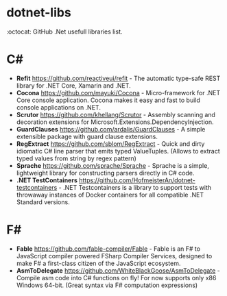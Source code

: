 # dotnet-libs
:octocat: GitHub .Net usefull libraries list.

# C#

- **Refit** https://github.com/reactiveui/refit - The automatic type-safe REST library for .NET Core, Xamarin and .NET.
- **Cocona** https://github.com/mayuki/Cocona - Micro-framework for .NET Core console application. Cocona makes it easy and fast to build console applications on .NET.
- **Scrutor** https://github.com/khellang/Scrutor - Assembly scanning and decoration extensions for Microsoft.Extensions.DependencyInjection.
- **GuardClauses** https://github.com/ardalis/GuardClauses - A simple extensible package with guard clause extensions.
- **RegExtract** https://github.com/sblom/RegExtract - Quick and dirty idiomatic C# line parser that emits typed ValueTuples. (Allows to extract typed values from string by regex pattern)
- **Sprache** https://github.com/sprache/Sprache - Sprache is a simple, lightweight library for constructing parsers directly in C# code.
- **.NET TestContainers** https://github.com/HofmeisterAn/dotnet-testcontainers - .NET Testcontainers is a library to support tests with throwaway instances of Docker containers for all compatible .NET Standard versions.

# F#

- **Fable** https://github.com/fable-compiler/Fable - Fable is an F# to JavaScript compiler powered FSharp Compiler Services, designed to make F# a first-class citizen of the JavaScript ecosystem.
- **AsmToDelegate** https://github.com/WhiteBlackGoose/AsmToDelegate - Compile asm code into C# functions on fly! For now supports only x86 Windows 64-bit. (Great syntax via F# computation expressions)
